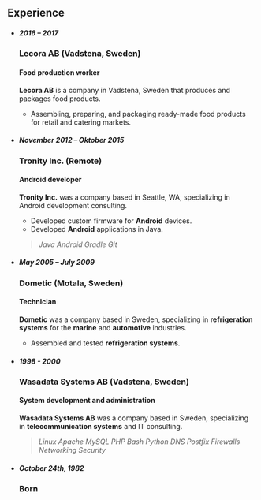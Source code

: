 ## Experience

- ##### 2016 – 2017

  ### Lecora AB (Vadstena, Sweden)

  #### Food production worker

  **Lecora AB** is a company in Vadstena, Sweden that produces and packages food products.

  - Assembling, preparing, and packaging ready-made food products for retail and catering markets.

- ##### November 2012 – Oktober 2015

  ### Tronity Inc. (Remote)

  #### Android developer
  
  **Tronity Inc.** was a company based in Seattle, WA, specializing in Android development consulting.

  - Developed custom firmware for **Android** devices.
  - Developed **Android** applications in Java.

  > _Java_ _Android_ _Gradle_ _Git_

- ##### May 2005 – July 2009

  ### Dometic (Motala, Sweden)

  #### Technician

  **Dometic** was a company based in Sweden, specializing in **refrigeration systems** for the **marine** and **automotive** industries.

  - Assembled and tested **refrigeration systems**.

- ##### 1998 - 2000

  ### Wasadata Systems AB (Vadstena, Sweden)

  #### System development and administration

  **Wasadata Systems AB** was a company based in Sweden, specializing in **telecommunication systems** and IT consulting.

  > _Linux_ _Apache_ _MySQL_ _PHP_ _Bash_ _Python_ _DNS_ _Postfix_ _Firewalls_ _Networking_ _Security_

- ##### October 24th, 1982

  ### Born

<style lang="scss">
  @use 'sass:color';
  @use '../styles/theme.scss';

  #experience .markdown-body > ul {
    position: relative;

    &::before {
      background-color: color.adjust(theme.$background-color, $lightness: 5%);
      bottom: 0;
      content: ' ';
      left: 20%;
      margin-left: -1px;
      position: absolute;
      top: 0;
      width: 2px;
    }

    > li {
      margin: 0 0 0 20%;
      max-width: 66em;
      padding-left: 2em;
      position: relative;
      width: 80%;

      + li {
        margin-top: 3em;
      }

      > h3 {
        line-height: 1.1;
      }

      > h5 {
        background: color.adjust(theme.$heading-color, $lightness: -2%);
        border-radius: 18px;
        padding: 2px 14px;
        position: absolute;
        right: 104%;
        text-shadow: 0 1px color.adjust(theme.$heading-color, $lightness: -30%);
        white-space: nowrap;
      }

      &::before {
        left: 0;
        margin: 0;
        position: absolute;
        transform: translateX(-50%);
      }
    }

    @media screen and (max-width: 1022px) {
      &::before {
        left: -1.2em;
      }

      > li {
        margin-left: 0;
        max-width: 100%;
        padding-left: 0.5em;
        width: 100%;

        > h5 {
          display: inline-block;
          margin-bottom: 1.2em;
          position: static;
          right: auto;
        }

        &::before {
          transform: translateX(-1.5em);
        }
      }
    }
  }
</style>
